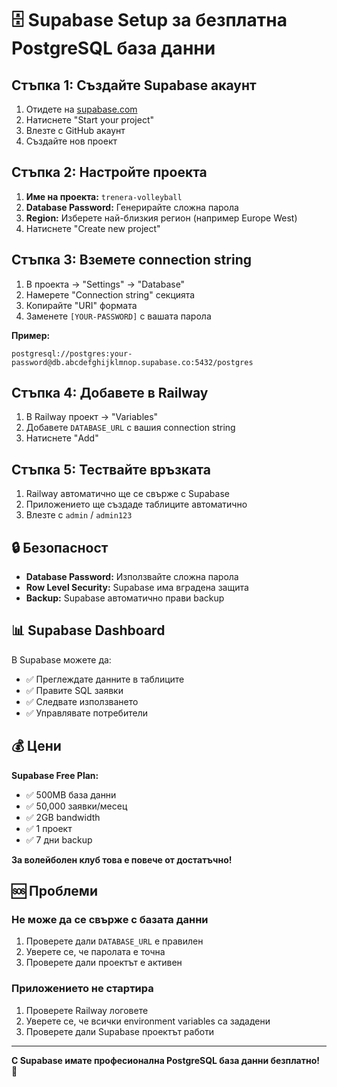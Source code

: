 # 🗄️ Supabase Setup за безплатна PostgreSQL база данни

## Стъпка 1: Създайте Supabase акаунт

1. Отидете на [supabase.com](https://supabase.com)
2. Натиснете "Start your project"
3. Влезте с GitHub акаунт
4. Създайте нов проект

## Стъпка 2: Настройте проекта

1. **Име на проекта:** `trenera-volleyball`
2. **Database Password:** Генерирайте сложна парола
3. **Region:** Изберете най-близкия регион (например Europe West)
4. Натиснете "Create new project"

## Стъпка 3: Вземете connection string

1. В проекта → "Settings" → "Database"
2. Намерете "Connection string" секцията
3. Копирайте "URI" формата
4. Заменете `[YOUR-PASSWORD]` с вашата парола

**Пример:**
```
postgresql://postgres:your-password@db.abcdefghijklmnop.supabase.co:5432/postgres
```

## Стъпка 4: Добавете в Railway

1. В Railway проект → "Variables"
2. Добавете `DATABASE_URL` с вашия connection string
3. Натиснете "Add"

## Стъпка 5: Тествайте връзката

1. Railway автоматично ще се свърже с Supabase
2. Приложението ще създаде таблиците автоматично
3. Влезте с `admin` / `admin123`

## 🔒 Безопасност

- **Database Password:** Използвайте сложна парола
- **Row Level Security:** Supabase има вградена защита
- **Backup:** Supabase автоматично прави backup

## 📊 Supabase Dashboard

В Supabase можете да:
- ✅ Преглеждате данните в таблиците
- ✅ Правите SQL заявки
- ✅ Следвате използването
- ✅ Управлявате потребители

## 💰 Цени

**Supabase Free Plan:**
- ✅ 500MB база данни
- ✅ 50,000 заявки/месец
- ✅ 2GB bandwidth
- ✅ 1 проект
- ✅ 7 дни backup

**За волейболен клуб това е повече от достатъчно!**

## 🆘 Проблеми

### Не може да се свърже с базата данни
1. Проверете дали `DATABASE_URL` е правилен
2. Уверете се, че паролата е точна
3. Проверете дали проектът е активен

### Приложението не стартира
1. Проверете Railway логовете
2. Уверете се, че всички environment variables са зададени
3. Проверете дали Supabase проектът работи

---

**С Supabase имате професионална PostgreSQL база данни безплатно! 🎉**

